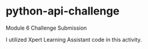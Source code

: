 # python-api-challenge
Module 6 Challenge Submission

I utilized Xpert Learning Assistant code in this activity.
